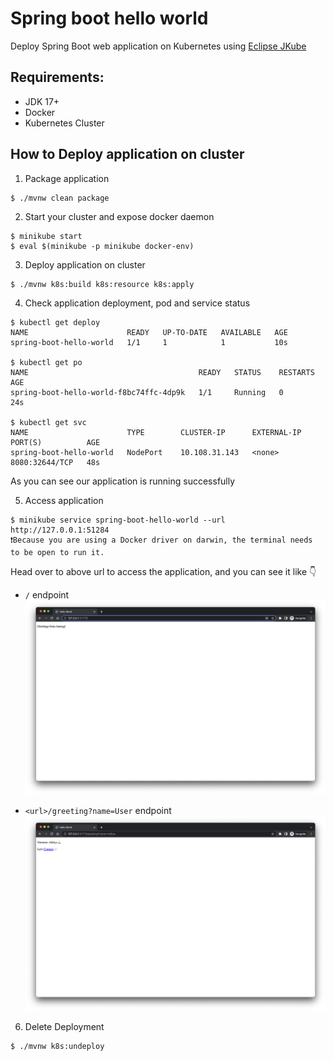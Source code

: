 # Spring boot hello world
Deploy Spring Boot web application on Kubernetes using [Eclipse JKube](https://www.eclipse.org/jkube/)

## Requirements:

- JDK 17+
- Docker
- Kubernetes Cluster

## How to Deploy application on cluster

1. Package application
```shell
$ ./mvnw clean package
```

2. Start your cluster and expose docker daemon
```shell
$ minikube start
$ eval $(minikube -p minikube docker-env)
```

3. Deploy application on cluster
```shell
$ ./mvnw k8s:build k8s:resource k8s:apply
```

4. Check application deployment, pod and service status
```shell
$ kubectl get deploy
NAME                      READY   UP-TO-DATE   AVAILABLE   AGE
spring-boot-hello-world   1/1     1            1           10s

$ kubectl get po
NAME                                      READY   STATUS    RESTARTS   AGE
spring-boot-hello-world-f8bc74ffc-4dp9k   1/1     Running   0          24s

$ kubectl get svc
NAME                      TYPE        CLUSTER-IP      EXTERNAL-IP   PORT(S)          AGE
spring-boot-hello-world   NodePort    10.108.31.143   <none>        8080:32644/TCP   48s
```
As you can see our application is running successfully

5. Access application
```shell
$ minikube service spring-boot-hello-world --url
http://127.0.0.1:51284
❗Because you are using a Docker driver on darwin, the terminal needs to be open to run it.
```

Head over to above url to access the application, and you can see it like 👇

- `/` endpoint
![IndexPage](images/index_page.png)

- `<url>/greeting?name=User` endpoint
![GreetingPage](images/greeting_page.png)

6. Delete Deployment
```shell
$ ./mvnw k8s:undeploy
```